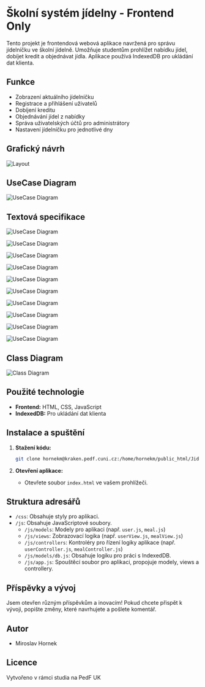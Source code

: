 # Školní systém jídelny - Frontend Only

Tento projekt je frontendová webová aplikace navržená pro správu jídelníčku ve školní jídelně. Umožňuje studentům prohlížet nabídku jídel, dobíjet kredit a objednávat jídla. Aplikace používá IndexedDB pro ukládání dat klienta.

## Funkce

- Zobrazení aktuálního jídelníčku
- Registrace a přihlášení uživatelů
- Dobíjení kreditu
- Objednávání jídel z nabídky
- Správa uživatelských účtů pro administrátory
- Nastavení jídelníčku pro jednotlivé dny

## Grafický návrh

![Layout](/img/layout.png)

## UseCase Diagram

![UseCase Diagram](/img/usecase.svg)

## Textová specifikace

![UseCase Diagram](/img/ucs/USc-1.png)

![UseCase Diagram](/img/ucs/USc-2.png)

![UseCase Diagram](/img/ucs/USc-3.png)

![UseCase Diagram](/img/ucs/USc-4.png)

![UseCase Diagram](/img/ucs/USc-5.png)

![UseCase Diagram](/img/ucs/USc-6.png)

![UseCase Diagram](/img/ucs/USc-7.png)

![UseCase Diagram](/img/ucs/USc-8.png)

![UseCase Diagram](/img/ucs/USc-9.png)

![UseCase Diagram](/img/ucs/USc-10.png)


## Class Diagram

![Class Diagram](/img/class.svg)

## Použité technologie

- **Frontend:** HTML, CSS, JavaScript
- **IndexedDB:** Pro ukládání dat klienta

## Instalace a spuštění

1. **Stažení kódu:**
   ```bash
   git clone hornekm@kraken.pedf.cuni.cz:/home/hornekm/public_html/Jidelna.git
   ```

2. **Otevření aplikace:**
   - Otevřete soubor `index.html` ve vašem prohlížeči.

## Struktura adresářů

- `/css`: Obsahuje styly pro aplikaci.
- `/js`: Obsahuje JavaScriptové soubory.
    - `/js/models`: Modely pro aplikaci (např. `user.js`, `meal.js`)
    - `/js/views`: Zobrazovací logika (např. `userView.js`, `mealView.js`)
    - `/js/controllers`: Kontroléry pro řízení logiky aplikace (např. `userController.js`, `mealController.js`)
    - `/js/models/db.js`: Obsahuje logiku pro práci s IndexedDB.
    - `/js/app.js`: Spouštěcí soubor pro aplikaci, propojuje modely, views a controllery.


## Příspěvky a vývoj

Jsem otevřen různým příspěvkům a inovacím! Pokud chcete přispět k vývoji, popište změny, které navrhujete a pošlete komentář.

## Autor

- Miroslav Hornek

## Licence

Vytvořeno v rámci studia na PedF UK
